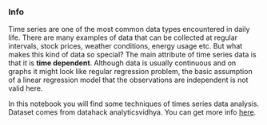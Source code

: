 
### Info

Time series are one of the most common data types encountered in daily life. There are many examples of data that can be collected at regular intervals, stock prices, weather conditions, energy usage etc. But what makes this kind of data so special? The main attribute of time series data is that it is **time dependent**. Although data is usually continuous and on graphs it might look like regular regression problem, the basic assumption of a linear regression model that the observations are independent is not valid here.

In this notebook you will find some techniques of times series data analysis. Dataset comes from datahack analyticsvidhya. You can get more info [here](https://datahack.analyticsvidhya.com/contest/practice-problem-time-series-2).
 

